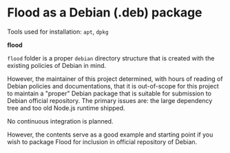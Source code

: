 # Flood as a Debian (.deb) package

Tools used for installation: `apt`, `dpkg`

**flood**

`flood` folder is a proper `debian` directory structure that is created with the existing policies of Debian in mind.

However, the maintainer of this project determined, with hours of reading of Debian policies and documentations, that it is out-of-scope for this project to maintain a "proper" Debian package that is suitable for submission to Debian official repository. The primary issues are: the large dependency tree and too old Node.js runtime shipped.

No continuous integration is planned.

However, the contents serve as a good example and starting point if you wish to package Flood for inclusion in official repository of Debian.
